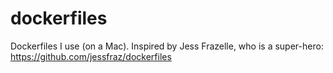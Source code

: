 # dockerfiles
Dockerfiles I use (on a Mac). Inspired by Jess Frazelle, who is a super-hero: https://github.com/jessfraz/dockerfiles
